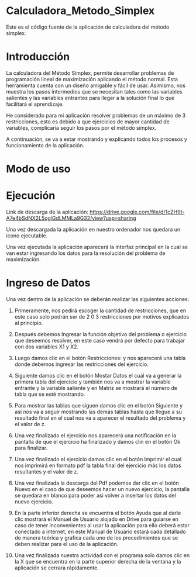 # Calculadora_Metodo_Simplex
Este es el código fuente de la aplicación de calculadora del método simplex. 

# Introducción

La calculadora del Método Simplex, permite desarrollar problemas de programación lineal de maximización aplicando el método normal. Esta herramienta cuenta con un diseño amigable y fácil de usar. Asimismo, nos muestra los pasos intermedios que se necesitan tales como las variables salientes y las variables entrantes para llegar a la solución final lo que facilitará el aprendizaje.

He considerado para mi aplicación resolver problemas de un máximo de 3 restricciones, esto es debido a que ejercicios de mayor cantidad de variables, complicaría seguir los pasos por el método simplex. 

A continuación, se va a estar mostrando y explicando todos los procesos y funcionamiento de la aplicación.

# Modo de uso

# Ejecución

Link de descarga de la aplicación:
https://drive.google.com/file/d/1cZH9t-A7e4bSdNX2L5ogiGdLMMLa9G32/view?usp=sharing  

Una vez descargada la aplicación en nuestro ordenador nos quedara un icono ejecutable. 

Una vez ejecutada la aplicación aparecerá la interfaz principal en la cual se van estar ingresando los datos para la resolución del problema de maximización.

# Ingreso de Datos

Una vez dentro de la aplicación se deberán realizar las siguientes acciones:

1.	Primeramente, nos pedirá escoger la cantidad de restricciones, que en este caso solo podrán ser de 2 0 3 restricciones por motivos explicados al principio.

2.	Después debemos Ingresar la función objetivo del problema o ejercicio que deseemos resolver, en este caso vendrá por defecto para trabajar con dos variables X1 y X2.

3.	Luego damos clic en el botón Restricciones: y nos aparecerá una tabla donde debemos ingresar las restricciones del ejercicio.

4.	Siguiente damos clic en el botón Mostar Datos el cual va a generar la primera tabla del ejercicio y también nos va a mostrar la variable entrante y la variable saliente y en Matriz se mostrará el número de tabla que se esté mostrando.

5.	Para mostrar las tablas que siguen damos clic en el botón Siguiente y asi nos va a seguir mostrando las demás tablas hasta que llegue a su resultado final en el cual nos va a aparecer el resultado del problema y el valor de z.

6.	Una vez finalizado el ejercicio nos aparecerá una notificación en la pantalla de que el ejercicio ha finalizado y damos clin en el botón Ok para finalizar.

7.	Una vez finalizado el ejercicio damos clic en el botón Imprimir el cual nos imprimirá en formato pdf la tabla final del ejercicio más los datos resultantes y el valor de z.

8.	Una vez finalizada la descarga del Pdf podemos dar clic en el botón Nuevo en el caso de que deseemos hacer un nuevo ejercicio, la pantalla se quedara en blanco para poder asi volver a insertar los datos del nuevo ejercicio.

9.	En la parte inferior derecha se encuentra el botón Ayuda que al darle clic mostrará el Manuel de Usuario alojado en Drive para guiarse en caso de tener inconvenientes al usar la aplicación para ello deberá estar conectado a internet, en este Manual de Usuario estará cada detallado de manera teórica y grafica cada uno de los procedimientos que se deben realizar para el uso de la aplicación.

10.	Una vez finalizada nuestra actividad con el programa solo damos clic en la X que se encuentra en la parte superior derecha de la ventana y la aplicación se cerrara rápidamente. 






